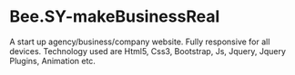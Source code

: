 # Bee.SY-makeBusinessReal
 A start up agency/business/company website. Fully responsive for all devices. Technology used are Html5, Css3, Bootstrap, Js, Jquery, Jquery Plugins, Animation etc.

